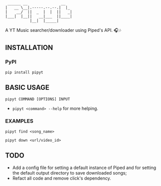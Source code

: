 ```
 ______ __               __
|   __ \__|.-----.--.--.|  |_
|    __/  ||  _  |  |  ||   _|
|___|  |__||   __|___  ||____|
           |__|  |_____|
```

A YT Music searcher/downloader using Piped's API. 🎧🎶

## INSTALLATION

### PyPI

`pip install pipyt`

## BASIC USAGE

```
pipyt COMMAND [OPTIONS] INPUT
```

- `pipyt <command> --help` for more helping.

### EXAMPLES

`pipyt find <song_name>`

`pipyt down <url/video_id>`

## TODO

- Add a config file for setting a default instance of Piped and for setting the default output directory to save downloaded songs;
- Refact all code and remove click's dependency.
